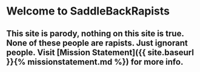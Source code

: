 # Welcome to SaddleBackRapists
## This site is **parody**, nothing on this site is true. **None of these people are rapists**. Just ignorant people. Visit [Mission Statement]({{ site.baseurl }}{% missionstatement.md %}) for more info.

